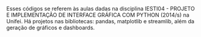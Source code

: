Esses códigos se referem às aulas dadas na disciplina IESTI04 - PROJETO E IMPLEMENTAÇÃO DE INTERFACE GRÁFICA COM PYTHON (2014/s) na Unifei. 
Há projetos nas bibliotecas: pandas, matplotlib e streamlib, além da geração de gráficos e dashboards. 
